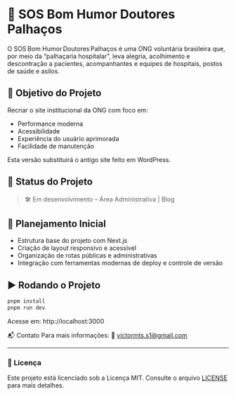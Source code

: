 # 🧡 SOS Bom Humor Doutores Palhaços

O SOS Bom Humor Doutores Palhaços é uma ONG voluntária brasileira que, por meio da “palhaçaria hospitalar”, leva alegria, acolhimento e descontração a pacientes, acompanhantes e equipes de hospitais, postos de saúde e asilos.

## 🎯 Objetivo do Projeto

Recriar o site institucional da ONG com foco em:

- Performance moderna
- Acessibilidade
- Experiência do usuário aprimorada
- Facilidade de manutenção

Esta versão substituirá o antigo site feito em WordPress.

## 🚧 Status do Projeto

> 🛠️ Em desenvolvimento – Área Administrativa | Blog

## 🔄 Planejamento Inicial

- Estrutura base do projeto com Next.js
- Criação de layout responsivo e acessível
- Organização de rotas públicas e administrativas
- Integração com ferramentas modernas de deploy e controle de versão

## ▶️ Rodando o Projeto

```bash
pnpm install
pnpm run dev
```

Acesse em: http://localhost:3000

📬 Contato
Para mais informações:
📧 victormts.s1@gmail.com

---

### 📄 Licença

Este projeto está licenciado sob a Licença MIT.
Consulte o arquivo [LICENSE](../LICENSE) para mais detalhes.
